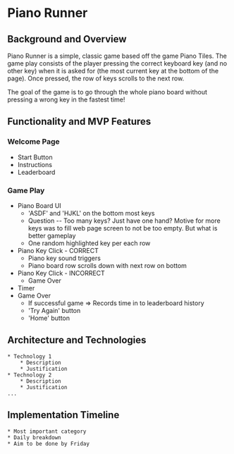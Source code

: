 # Piano Runner
## Background and Overview
Piano Runner is a simple, classic game based off the game Piano Tiles. The game play consists of the player pressing the correct keyboard key (and no other key) when it is asked for (the most current key at the bottom of the page). Once pressed, the row of keys scrolls to the next row.

The goal of the game is to go through the whole piano board without pressing a wrong key in the fastest time!
## Functionality and MVP Features
### Welcome Page
* Start Button
* Instructions
* Leaderboard

### Game Play
* Piano Board UI
  * 'ASDF' and 'HJKL' on the bottom most keys
  * Question -- Too many keys? Just have one hand? Motive for more keys was to fill web page screen to not be too empty. But what is better gameplay
  * One random highlighted key per each row
* Piano Key Click - CORRECT 
  * Piano key sound triggers
  * Piano board row scrolls down with next row on bottom
 * Piano Key Click - INCORRECT 
   * Game Over
* Timer
* Game Over
   * If successful game => Records time in to leaderboard history
   * 'Try Again' button
   * 'Home' button


## Architecture and Technologies
    * Technology 1
        * Description
        * Justification
    * Technology 2
        * Description
        * Justification
    ...
## Implementation Timeline
    * Most important category
    * Daily breakdown
    * Aim to be done by Friday